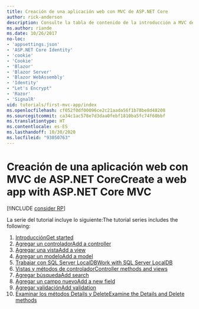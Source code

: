 ```yaml
---
title: Creación de una aplicación web con MVC de ASP.NET Core
author: rick-anderson
description: Consulte la tabla de contenido de la introducción a MVC de ASP.NET Core.
ms.author: riande
ms.date: 10/26/2017
no-loc:
- 'appsettings.json'
- 'ASP.NET Core Identity'
- 'cookie'
- 'Cookie'
- 'Blazor'
- 'Blazor Server'
- 'Blazor WebAssembly'
- 'Identity'
- "Let's Encrypt"
- 'Razor'
- 'SignalR'
uid: tutorials/first-mvc-app/index
ms.openlocfilehash: cf052f0df00096ce2c21aada56f1b78be8d48208
ms.sourcegitcommit: ca34c1ac578e7d3daa0febf1810ba5fc74f60bbf
ms.translationtype: HT
ms.contentlocale: es-ES
ms.lasthandoff: 10/30/2020
ms.locfileid: "93050763"
---
```

# <a name="create-a-web-app-with-aspnet-core-mvc"></a><span data-ttu-id="9b239-103">Creación de una aplicación web con MVC de ASP.NET Core</span><span class="sxs-lookup"><span data-stu-id="9b239-103">Create a web app with ASP.NET Core MVC</span></span>

[!INCLUDE [consider RP](~/includes/razor.md)]

<span data-ttu-id="9b239-104">La serie del tutorial incluye lo siguiente:</span><span class="sxs-lookup"><span data-stu-id="9b239-104">The tutorial series includes the following:</span></span>

1. [<span data-ttu-id="9b239-105">Introducción</span><span class="sxs-lookup"><span data-stu-id="9b239-105">Get started</span></span>](start-mvc.md)
1. [<span data-ttu-id="9b239-106">Agregar un controlador</span><span class="sxs-lookup"><span data-stu-id="9b239-106">Add a controller</span></span>](adding-controller.md)
1. [<span data-ttu-id="9b239-107">Agregar una vista</span><span class="sxs-lookup"><span data-stu-id="9b239-107">Add a view</span></span>](adding-view.md)
1. [<span data-ttu-id="9b239-108">Agregar un modelo</span><span class="sxs-lookup"><span data-stu-id="9b239-108">Add a model</span></span>](adding-model.md)
1. [<span data-ttu-id="9b239-109">Trabajar con SQL Server LocalDB</span><span class="sxs-lookup"><span data-stu-id="9b239-109">Work with SQL Server LocalDB</span></span>](working-with-sql.md)
1. [<span data-ttu-id="9b239-110">Vistas y métodos de controlador</span><span class="sxs-lookup"><span data-stu-id="9b239-110">Controller methods and views</span></span>](controller-methods-views.md)
1. [<span data-ttu-id="9b239-111">Agregar búsqueda</span><span class="sxs-lookup"><span data-stu-id="9b239-111">Add search</span></span>](search.md)
1. [<span data-ttu-id="9b239-112">Agregar un campo nuevo</span><span class="sxs-lookup"><span data-stu-id="9b239-112">Add a new field</span></span>](new-field.md)
1. [<span data-ttu-id="9b239-113">Agregar validación</span><span class="sxs-lookup"><span data-stu-id="9b239-113">Add validation</span></span>](validation.md)
1. [<span data-ttu-id="9b239-114">Examinar los métodos Details y Delete</span><span class="sxs-lookup"><span data-stu-id="9b239-114">Examine the Details and Delete methods</span></span>](details.md)
